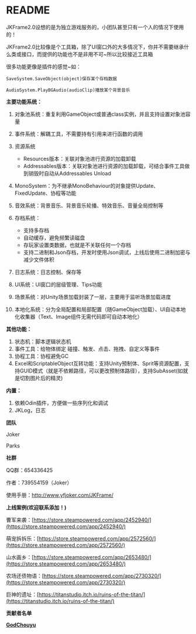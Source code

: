 # README

JKFrame2.0设想的是为独立游戏服务的，小团队甚至只有一个人的情况下使用的！

JKFrame2.0比较像是个工具箱，除了UI窗口外的大多情况下，你并不需要继承什么类或接口，而提供的功能也不是非用不可~所以比较接近工具箱

很多功能更像是插件的感觉~如：

	SaveSystem.SaveObject(object)保存某个存档数据
	
	AudioSystem.PlayBGAudio(audioClip)播放某个背景音乐

**主要功能系统：**

1. 对象池系统：重复利用GameObject或普通class实例，并且支持设置对象池容量
2. 事件系统：解耦工具，不需要持有引用来进行函数的调用
3. 资源系统

    * Resources版本：关联对象池进行资源的加载卸载
    * Addressables版本：关联对象池进行资源的加载卸载，可结合事件工具做到销毁时自动从Addressables Unload
4. MonoSystem：为不继承MonoBehaviour的对象提供Update、FixedUpdate、协程等功能
5. 音效系统：背景音乐、背景音乐轮播、特效音乐、音量全局控制等
6. 存档系统：

    * 支持多存档
    * 自动缓存，避免频繁读磁盘
    * 存玩家设置类数据，也就是不关联任何一个存档
    * 支持二进制和Json存档，开发时使用Json调试，上线后使用二进制加密与减少文件体积
7. 日志系统：日志控制、保存等
8. UI系统：UI窗口的层级管理、Tips功能
9. 场景系统：对Unity场景加载封装了一层，主要用于监听场景加载进度
9. 本地化系统：分为全局配置和局部配置（随GameObject加载）、UI自动本地化收集器（Text、Image组件无需代码即可自动本地化）

**其他功能：**

1. 状态机：脚本逻辑状态机
2. 事件工具：给物体绑定 碰撞、触发、点击、拖拽、自定义等事件
3. 协程工具：协程避免GC
4. Excel和ScriptableObject互转功能：支持Unity预制体、Sprit等资源配置，支持GUID模式（就是不依赖路径，可以更改预制体路径），支持SubAsset(如就是切割图片后的精灵)

**内置：**

1. 依赖Odin插件，方便做一些序列化和调试
2. JKLog，日志

**团队**

Joker

Parks

**社群**

QQ群：654336425

作者：739554159（Joker）

使用手册：http://www.yfjoker.com/JKFrame/

**上线案例(欢迎联系添加！)**

曹军来袭：[https://store.steampowered.com/app/2452940/](https://store.steampowered.com/app/2452940/)

萌宠拆拆乐：[https://store.steampowered.com/app/2572560/](https://store.steampowered.com/app/2572560/)

山水画乡：[https://store.steampowered.com/app/2653480/](https://store.steampowered.com/app/2653480/)

农场还债物语：[https://store.steampowered.com/app/2730320/](https://store.steampowered.com/app/2730320/)

巨神的遗址：[https://titanstudio.itch.io/ruins-of-the-titan/](https://titanstudio.itch.io/ruins-of-the-titan/)

**贡献者名单**

**[GodChouyu](https://github.com/GodChouyu)** 
